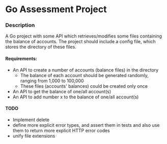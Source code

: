 # Go Assessment Project

### Description
A Go project with some API which retrieves/modifies some files containing the balance of accounts. 
The project should include a config file, which stores the directory of these files. 

#### Requirements:
- An API to create a number of accounts (balance files) in the directory
    - The balance of each account should be generated randomly, ranging from 1,000 to 100,000
    - These files (accounts' balances) could be created only once
- An API to get the balance of one/all account(s)
- An API to add number x to the balance of one/all account(s)


#### TODO
- Implement delete
- define more explicit error types, and assert them in tests and also use them to return more explicit HTTP error codes
- unify file extensions